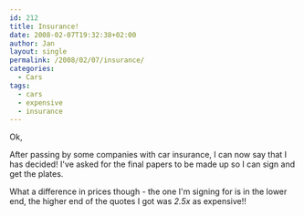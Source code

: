 ```yaml
---
id: 212
title: Insurance!
date: 2008-02-07T19:32:38+02:00
author: Jan
layout: single
permalink: /2008/02/07/insurance/
categories:
  - Cars
tags:
  - cars
  - expensive
  - insurance
---
```

Ok,

After passing by some companies with car insurance, I can now say that I has decided! I've asked for the final papers to be made up so I can sign and get the plates.

What a difference in prices though - the one I'm signing for is in the lower end, the higher end of the quotes I got was _2.5x_ as expensive!!